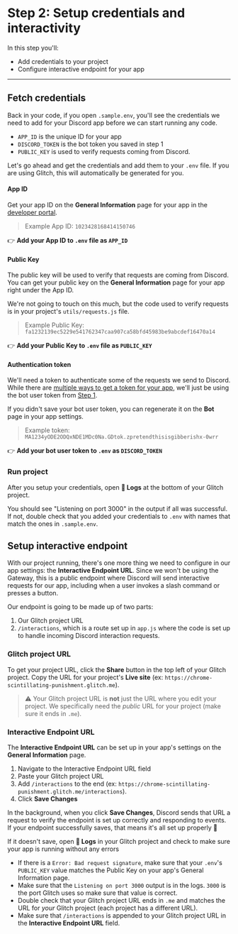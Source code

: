 # Step 2: Setup credentials and interactivity

In this step you'll:
- Add credentials to your project
- Configure interactive endpoint for your app

---

## Fetch credentials

Back in your code, if you open `.sample.env`, you'll see the credentials we need to add for your Discord app before we can start running any code.

- `APP_ID` is the unique ID for your app
- `DISCORD_TOKEN` is the bot token you saved in step 1
- `PUBLIC_KEY` is used to verify requests coming from Discord.

Let's go ahead and get the credentials and add them to your `.env` file. If you are using Glitch, this will automatically be generated for you.

#### App ID

Get your app ID on the **General Information** page for your app in the [developer portal](https://discord.com/developers/applications).

> Example App ID: `1023428168414150746`

👉 **Add your App ID to `.env` file as `APP_ID`**

#### Public Key

The public key will be used to verify that requests are coming from Discord. You can get your public key on the **General Information** page for your app right under the App ID.

We're not going to touch on this much, but the code used to verify requests is in your project's `utils/requests.js` file.

> Example Public Key: `fa1232139ec5229e541762347caa907ca58bfd45983be9abcdef16470a14`

👉 **Add your Public Key to `.env` file as `PUBLIC_KEY`**

#### Authentication token

We'll need a token to authenticate some of the requests we send to Discord. While there are [multiple ways to get a token for your app](https://discord.com/developers/docs/topics/oauth2#oauth2), we'll just be using the bot user token from [Step 1](1-create-app.md).

If you didn't save your bot user token, you can regenerate it on the **Bot** page in your app settings.

> Example token: `MA1234yODE2ODQxNDE1MDc0Na.GDtok.zpretendthisisgibberishx-0wrr`

👉 **Add your bot user token to `.env` as `DISCORD_TOKEN`**

### Run project

After you setup your credentials, open **📝 Logs** at the bottom of your Glitch project.

You should see "Listening on port 3000" in the output if all was successful. If not, double check that you added your credentials to `.env` with names that match the ones in `.sample.env`.

## Setup interactive endpoint

With our project running, there's one more thing we need to configure in our app settings: the **Interactive Endpoint URL**. Since we won't be using the Gateway, this is a public endpoint where Discord will send interactive requests for our app, including when a user invokes a slash command or presses a button.

Our endpoint is going to be made up of two parts:
1. Our Glitch project URL
2. `/interactions`, which is a route set up in `app.js` where the code is set up to handle incoming Discord interaction requests.

### Glitch project URL

To get your project URL, click the **Share** button in the top left of your Glitch project. Copy the URL for your project's **Live site** (ex: `https://chrome-scintillating-punishment.glitch.me`).

> ⚠️ Your Glitch project URL is **not** just the URL where you edit your project. We specifically need the *public* URL for your project (make sure it ends in `.me`).

### Interactive Endpoint URL

The **Interactive Endpoint URL** can be set up in your app's settings on the **General Information** page.

1. Navigate to the Interactive Endpoint URL field
2. Paste your Glitch project URL 
3. Add `/interactions` to the end (ex: `https://chrome-scintillating-punishment.glitch.me/interactions`).
4. Click **Save Changes**

In the background, when you click **Save Changes**, Discord sends that URL a request to verify the endpoint is set up correctly and responding to events. If your endpoint successfully saves, that means it's all set up properly 🎉

If it doesn't save, open **📝 Logs** in your Glitch project and check to make sure your app is running without any errors

- If there is a `Error: Bad request signature`, make sure that your `.env`'s `PUBLIC_KEY` value matches the Public Key on your app's General Information page.
- Make sure that the `Listening on port 3000` output is in the logs. `3000` is the port Glitch uses so make sure that value is correct.
- Double check that your Glitch project URL ends in `.me` and matches the URL for *your* Glitch project (each project has a different URL).
- Make sure that `/interactions` is appended to your Glitch project URL in the **Interactive Endpoint URL** field.